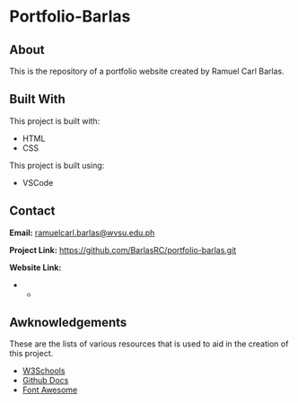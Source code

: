 # Portfolio-Barlas
## About
This is the repository of a portfolio website created by Ramuel Carl Barlas.

## Built With
This project is built with:
* HTML
* CSS

This project is built using:
* VSCode


## Contact
<b>Email:</b>
ramuelcarl.barlas@wvsu.edu.ph

<b>Project Link:</b>
https://github.com/BarlasRC/portfolio-barlas.git

<b>Website Link:</b>
- -

## Awknowledgements
These are the lists of various resources that is used to aid in the creation of this project.

* [W3Schools](https://www.w3schools.com/)
* [Github Docs](docs.github.com)
* [Font Awesome](https://fontawesome.com/icons)
